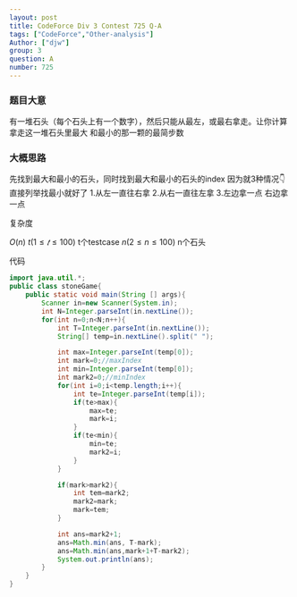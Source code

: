 ```yaml
---
layout: post
title: CodeForce Div 3 Contest 725 Q-A
tags: ["CodeForce","Other-analysis"]
Author: ["djw"]
group: 3
question: A
number: 725
---
```

### 题目大意

有一堆石头（每个石头上有一个数字），然后只能从最左，或最右拿走。让你计算拿走这一堆石头里最大 和最小的那一颗的最简步数



### 大概思路

先找到最大和最小的石头，同时找到最大和最小的石头的index
因为就3种情况👇直接列举找最小就好了
1.从左一直往右拿     2.从右一直往左拿    3.左边拿一点 右边拿一点


复杂度

$O(n)$ 
$t (1\leq 𝑡\leq 100)$ t个testcase
$n (2\leq n\leq 100)$ n个石头



代码

```java
import java.util.*;
public class stoneGame{
    public static void main(String [] args){
        Scanner in=new Scanner(System.in);
        int N=Integer.parseInt(in.nextLine());
        for(int n=0;n<N;n++){
            int T=Integer.parseInt(in.nextLine());
            String[] temp=in.nextLine().split(" ");

            int max=Integer.parseInt(temp[0]);
            int mark=0;//maxIndex
            int min=Integer.parseInt(temp[0]);
            int mark2=0;//minIndex
            for(int i=0;i<temp.length;i++){
                int te=Integer.parseInt(temp[i]);
                if(te>max){
                    max=te;
                    mark=i;
                }
                if(te<min){
                    min=te;
                    mark2=i;
                }
            }        

            if(mark>mark2){
                int tem=mark2;
                mark2=mark;
                mark=tem;
            }

            int ans=mark2+1;
            ans=Math.min(ans, T-mark);
            ans=Math.min(ans,mark+1+T-mark2);
            System.out.println(ans);
        }
    }
}
```
